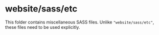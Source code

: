 # website/sass/etc

This folder contains miscellaneous SASS files. Unlike `"website/sass/etc"`, these files
need to be used explicitly.

